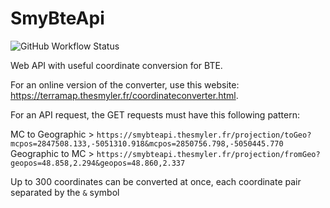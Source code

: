 # SmyBteApi
![GitHub Workflow Status](https://img.shields.io/github/workflow/status/SmylerMC/smybteapi/Java%20CI%20with%20Gradle?style=flat-square)


Web API with useful coordinate conversion for BTE.

For an online version of the converter, use this website: https://terramap.thesmyler.fr/coordinateconverter.html.


For an API request, the GET requests must have this following pattern:

MC to Geographic > `https://smybteapi.thesmyler.fr/projection/toGeo?mcpos=2847508.133,-5051310.918&mcpos=2850756.798,-5050445.770`\
Geographic to MC > `https://smybteapi.thesmyler.fr/projection/fromGeo?geopos=48.858,2.294&geopos=48.860,2.337`

Up to 300 coordinates can be converted at once, each coordinate pair separated by the `&` symbol
